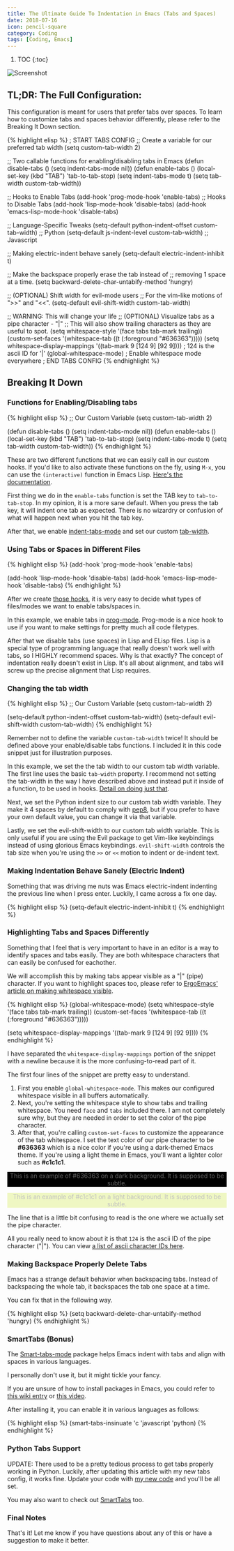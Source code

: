```yaml
---
title: The Ultimate Guide To Indentation in Emacs (Tabs and Spaces)
date: 2018-07-16
icon: pencil-square
category: Coding
tags: [Coding, Emacs]
---
```


1. TOC
{:toc}

![Screenshot](/static/img/blog/tabs-in-emacs/screenshot.png)

## TL;DR: The Full Configuration:

This configuration is meant for users that prefer tabs over spaces. To learn how to customize tabs and spaces behavior differently, please refer to the Breaking It Down section.

{% highlight elisp %}
; START TABS CONFIG
;; Create a variable for our preferred tab width
(setq custom-tab-width 2)

;; Two callable functions for enabling/disabling tabs in Emacs
(defun disable-tabs () (setq indent-tabs-mode nil))
(defun enable-tabs  ()
  (local-set-key (kbd "TAB") 'tab-to-tab-stop)
  (setq indent-tabs-mode t)
  (setq tab-width custom-tab-width))

;; Hooks to Enable Tabs
(add-hook 'prog-mode-hook 'enable-tabs)
;; Hooks to Disable Tabs
(add-hook 'lisp-mode-hook 'disable-tabs)
(add-hook 'emacs-lisp-mode-hook 'disable-tabs)

;; Language-Specific Tweaks
(setq-default python-indent-offset custom-tab-width) ;; Python
(setq-default js-indent-level custom-tab-width)      ;; Javascript

;; Making electric-indent behave sanely
(setq-default electric-indent-inhibit t)

;; Make the backspace properly erase the tab instead of
;; removing 1 space at a time.
(setq backward-delete-char-untabify-method 'hungry)

;; (OPTIONAL) Shift width for evil-mode users
;; For the vim-like motions of ">>" and "<<".
(setq-default evil-shift-width custom-tab-width)

;; WARNING: This will change your life
;; (OPTIONAL) Visualize tabs as a pipe character - "|"
;; This will also show trailing characters as they are useful to spot.
(setq whitespace-style '(face tabs tab-mark trailing))
(custom-set-faces
 '(whitespace-tab ((t (:foreground "#636363")))))
(setq whitespace-display-mappings
  '((tab-mark 9 [124 9] [92 9]))) ; 124 is the ascii ID for '\|'
(global-whitespace-mode) ; Enable whitespace mode everywhere
; END TABS CONFIG
{% endhighlight %}

## Breaking It Down

### Functions for Enabling/Disabling tabs

{% highlight elisp %}
;; Our Custom Variable
(setq custom-tab-width 2)

(defun disable-tabs () (setq indent-tabs-mode nil))
(defun enable-tabs  ()
  (local-set-key (kbd "TAB") 'tab-to-tab-stop)
  (setq indent-tabs-mode t)
  (setq tab-width custom-tab-width))
{% endhighlight %}

These are two different functions that we can easily call in our custom hooks. If you'd like to also activate these functions on the fly, using `M-x`, you can use the `(interactive)` function in Emacs Lisp. [Here's the documentation](https://www.gnu.org/software/emacs/manual/html_node/elisp/Interactive-Examples.html).

First thing we do in the `enable-tabs` function is set the TAB key to `tab-to-tab-stop`. In my opinion, it is a more sane default. When you press the tab key, it will indent one tab as expected. There is no wizardry or confusion of what will happen next when you hit the tab key.

After that, we enable [indent-tabs-mode](https://www.gnu.org/software/emacs/manual/html_node/eintr/Indent-Tabs-Mode.html) and set our custom [tab-width](https://www.gnu.org/software/emacs/manual/html_node/efaq/Changing-the-length-of-a-Tab.html).

### Using Tabs or Spaces in Different Files

{% highlight elisp %}
(add-hook 'prog-mode-hook 'enable-tabs)

(add-hook 'lisp-mode-hook 'disable-tabs)
(add-hook 'emacs-lisp-mode-hook 'disable-tabs)
{% endhighlight %}

After we create [those hooks](#functions-for-enablingdisabling-tabs), it is very easy to decide what types of files/modes we want to enable tabs/spaces in.

In this example, we enable tabs in [prog-mode](https://www.emacswiki.org/emacs/ProgMode). Prog-mode is a nice hook to use if you want to make settings for pretty much all code filetypes.

After that we disable tabs (use spaces) in Lisp and ELisp files. Lisp is a special type of programming language that really doesn't work well with tabs, so I HIGHLY recommend spaces. Why is that exactly? The concept of indentation really doesn't exist in Lisp. It's all about alignment, and tabs will screw up the precise alignment that Lisp requires.

### Changing the tab width

{% highlight elisp %}
;; Our Custom Variable
(setq custom-tab-width 2)

(setq-default python-indent-offset custom-tab-width)
(setq-default evil-shift-width custom-tab-width)
{% endhighlight %}

Remember not to define the variable `custom-tab-width` twice! It should be defined above your enable/disable tabs functions. I included it in this code snippet just for illustration purposes.

In this example, we set the the tab width to our custom tab width variable. The first line uses the basic `tab-width` property. I recommend not setting the tab-width in the way I have described above and instead put it inside of a function, to be used in hooks. [Detail on doing just that](#functions-for-enablingdisabling-tabs).

Next, we set the Python indent size to our custom tab width variable. They make it 4 spaces by default to comply with [pep8](https://www.python.org/dev/peps/pep-0008/), but if you prefer to have your own default value, you can change it via that variable.

Lastly, we set the evil-shift-width to our custom tab width variable. This is only useful if you are using the Evil package to get Vim-like keybindings instead of using glorious Emacs keybindings. `evil-shift-width` controls the tab size when you're using the `>>` or `<<` motion to indent or de-indent text.

### Making Indentation Behave Sanely (Electric Indent)

Something that was driving me nuts was Emacs electric-indent indenting the previous line when I press enter. Luckily, I came across a fix one day.

{% highlight elisp %}
(setq-default electric-indent-inhibit t)
{% endhighlight %}


### Highlighting Tabs and Spaces Differently

Something that I feel that is very important to have in an editor is a way to identify spaces and tabs easily. They are both whitespace characters that can easily be confused for eachother.

We will accomplish this by making tabs appear visible as a "\|" (pipe) character. If you want to highlight spaces too, please refer to [ErgoEmacs' article on making whitespace visible](http://ergoemacs.org/emacs/whitespace-mode.html).

{% highlight elisp %}
(global-whitespace-mode)
(setq whitespace-style '(face tabs tab-mark trailing))
(custom-set-faces
 '(whitespace-tab ((t (:foreground "#636363")))))

(setq whitespace-display-mappings
  '((tab-mark 9 [124 9] [92 9])))
{% endhighlight %}

I have separated the `whitespace-display-mappings` portion of the snippet with a newline because it is the more confusing-to-read part of it.

The first four lines of the snippet are pretty easy to understand.

1. First you enable `global-whitespace-mode`. This makes our configured whitespace visible in all buffers automatically.
2. Next, you're setting the whitespace style to show tabs and trailing whitespace. You need `face` and `tabs` included there. I am not completely sure why, but they are needed in order to set the color of the pipe character.
3. After that, you're calling `custom-set-faces` to customize the appearance of the tab whitespace. I set the text color of our pipe character to be **#636363** which is a nice color if you're using a dark-themed Emacs theme. If you're using a light theme in Emacs, you'll want a lighter color such as **#c1c1c1**.

<p style="color: #636363; background: black; text-align: center;">This is an example of #636363 on a dark background. It is supposed to be subtle.</p>

<p style="color: #c1c1c1; background: #eff7c3; text-align: center;">This is an example of #c1c1c1 on a light background. It is supposed to be subtle.</p>

The line that is a little bit confusing to read is the one where we actually set the pipe character.

All you really need to know about it is that `124` is the ascii ID of the pipe character ("\|"). You can view [a list of ascii character IDs here](http://rmhh.co.uk/ascii.html).

### Making Backspace Properly Delete Tabs

Emacs has a strange default behavior when backspacing tabs. Instead of backspacing the whole tab, it backspaces the tab one space at a time.

You can fix that in the following way.

{% highlight elisp %}
(setq backward-delete-char-untabify-method 'hungry)
{% endhighlight %}

### SmartTabs (Bonus)

The [Smart-tabs-mode](https://www.emacswiki.org/emacs/SmartTabs) package helps Emacs indent with tabs and align with spaces in various languages.

I personally don't use it, but it might tickle your fancy.

If you are unsure of how to install packages in Emacs, you could refer to [this wiki entry](https://www.emacswiki.org/emacs/InstallingPackages) or [this video](https://www.youtube.com/watch?v=Cf6tRBPbWKs).

After installing it, you can enable it in various languages as follows:

{% highlight elisp %}
(smart-tabs-insinuate 'c 'javascript 'python)
{% endhighlight %}

### Python Tabs Support

UPDATE: There used to be a pretty tedious process to get tabs properly working in Python. Luckily, after updating this article with my new tabs config, it works fine. Update your code with [my new code](#tldr-the-full-configuration) and you'll be all set.

You may also want to check out [SmartTabs](#smarttabs-bonus) too.

### Final Notes

That's it! Let me know if you have questions about any of this or have a suggestion to make it better.
